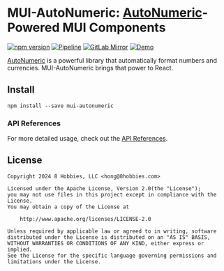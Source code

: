 # MUI-AutoNumeric: [AutoNumeric][]-Powered MUI Components

[![npm version](https://badge.fury.io/js/mui-autonumeric.svg)](https://badge.fury.io/js/mui-autonumeric)
[![Pipeline](https://github.com/8hobbies/mui-autonumeric/actions/workflows/runtime.yml/badge.svg)](https://github.com/8hobbies/mui-autonumeric/actions/workflows/runtime.yml)
[![GitLab Mirror](https://img.shields.io/badge/GitLab-mirror-blue?logo=gitlab)](https://gitlab.com/8hobbies/mui-autonumeric)
[![Demo](https://img.shields.io/badge/Demo-blue)](https://mui-autonumeric.8hob.io/demo)

[AutoNumeric][] is a powerful library that automatically format numbers and currencies.
MUI-AutoNumeric brings that power to React.

## Install

```
npm install --save mui-autonumeric
```

### API References

For more detailed usage, check out the [API References][].

## License

```text
Copyright 2024 8 Hobbies, LLC <hong@8hobbies.com>

Licensed under the Apache License, Version 2.0(the "License");
you may not use files in this project except in compliance with the License.
You may obtain a copy of the License at

    http://www.apache.org/licenses/LICENSE-2.0

Unless required by applicable law or agreed to in writing, software
distributed under the License is distributed on an "AS IS" BASIS,
WITHOUT WARRANTIES OR CONDITIONS OF ANY KIND, either express or implied.
See the License for the specific language governing permissions and
limitations under the License.
```

[AutoNumeric]: https://autonumeric.org/
[API References]: https://mui-autonumeric.8hob.io
